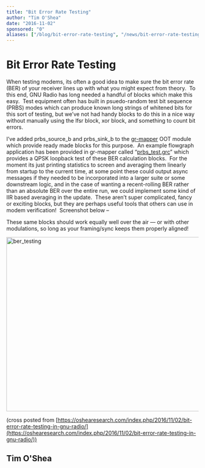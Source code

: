 ```yaml
---
title: "Bit Error Rate Testing"
author: "Tim O'Shea"
date: "2016-11-02"
sponsored: "0"
aliases: ["/blog/bit-error-rate-testing", "/news/bit-error-rate-testing"]
---
```


# Bit Error Rate Testing

When testing modems, its often a good idea to make sure the bit error rate (BER) of your receiver lines up with what you might expect from theory.  To this end, GNU Radio has long needed a handful of blocks which make this easy.  Test equipment often has built in psuedo-random test bit sequence (PRBS) modes which can produce known long strings of whitened bits for this sort of testing, but we&#8217;ve not had handy blocks to do this in a nice way without manually using the lfsr block, xor block, and something to count bit errors.

I&#8217;ve added prbs_source_b and prbs_sink_b to the [gr-mapper](https://github.com/gr-vt/gr-mapper) OOT module which provide ready made blocks for this purpose.  An example flowgraph application has been provided in gr-mapper called &#8220;[prbs_test.grc](https://github.com/gr-vt/gr-mapper/blob/master/apps/prbs_test.grc)&#8221; which provides a QPSK loopback test of these BER calculation blocks.  For the moment its just printing statistics to screen and averaging them linearly from startup to the current time, at some point these could output async messages if they needed to be incorporated into a larger suite or some downstream logic, and in the case of wanting a recent-rolling BER rather than an absolute BER over the entire run, we could implement some kind of IIR based averaging in the update.  These aren&#8217;t super complicated, fancy or exciting blocks, but they are perhaps useful tools that others can use in modem verification!  Screenshot below &#8211;

These same blocks should work equally well over the air &#8212; or with other modulations, so long as your framing/sync keeps them properly aligned!

<img class="alignnone size-large wp-image-433" src="https://oshearesearch.com/wp-content/uploads/2016/11/ber_testing-1024x688.jpg" alt="ber_testing" width="680" height="457" />

(cross posted from [https://oshearesearch.com/index.php/2016/11/02/bit-error-rate-testing-in-gnu-radio/](https://oshearesearch.com/index.php/2016/11/02/bit-error-rate-testing-in-gnu-radio/))

## Tim O'Shea
